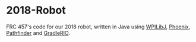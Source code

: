 # 2018-Robot
FRC 457's code for our 2018 robot, written in Java using [WPILibJ](https://github.com/wpilibsuite/allwpilib), [Phoenix](https://github.com/CrossTheRoadElec/Phoenix-Documentation), [Pathfinder](https://github.com/JacisNonsense/Pathfinder) and [GradleRIO](https://github.com/Open-RIO/GradleRIO).
